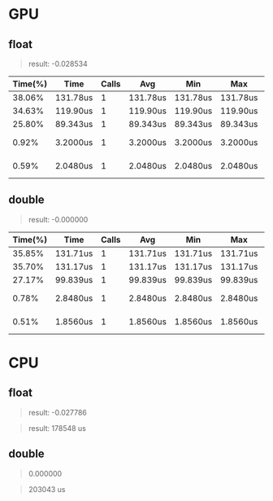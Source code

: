 # GPU

## float

> result:  -0.028534

   Time(%)  | Time |    Calls  |   Avg  |       Min  |       Max  | Name 
-----------|------|-----------|--------|------------|------------|------
38.06% |  131.78us |        1 | 131.78us|  131.78us|  131.78us|  main_20_gpu  
34.63% |  119.90us |        1 | 119.90us|  119.90us|  119.90us|  main_27_gpu  
25.80% |  89.343us |        1 | 89.343us|  89.343us|  89.343us|  main_27_gpu__red  
0.92%  | 3.2000us  |       1  |3.2000us | 3.2000us | 3.2000us | [CUDA memcpy DtoH]  
0.59%  | 2.0480us  |       1  |2.0480us | 2.0480us | 2.0480us | [CUDA memcpy HtoD]  

## double

> result: -0.000000

   Time(%)  | Time |    Calls  |   Avg  |       Min  |       Max  | Name 
-----------|------|-----------|--------|------------|------------|------
35.85% |  131.71us |        1  | 131.71us  | 131.71us  | 131.71us |  main_27_gpu
35.70% |  131.17us |        1  | 131.17us  | 131.17us  | 131.17us |  main_20_gpu
27.17% |  99.839us |        1  | 99.839us  | 99.839us  | 99.839us |  main_27_gpu__red  
0.78%  | 2.8480us  |       1   |2.8480us   |2.8480us   |2.8480us  | [CUDA memcpy DtoH]  
0.51%  | 1.8560us  |       1   |1.8560us   |1.8560us   |1.8560us  | [CUDA memcpy HtoD]  


# CPU

## float

> result: -0.027786

> result: 178548 us

## double

> 0.000000

> 203043 us